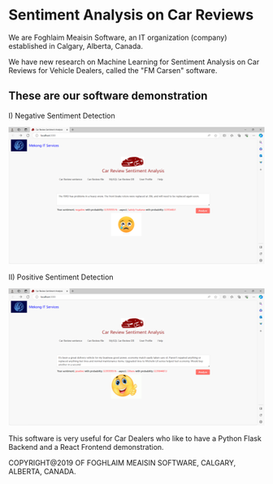 <h1>Sentiment Analysis on Car Reviews</h1>

We are Foghlaim Meaisin Software, an IT organization (company) established in Calgary, Alberta, Canada.

We have new research on Machine Learning for Sentiment Analysis on Car Reviews for Vehicle Dealers, called the "FM Carsen" software.
 
<h2>These are our software demonstration</h2>
 
I) Negative Sentiment Detection
 
<img src="marketing/negative-analysis.png">
 
II) Positive Sentiment Detection

<img src="marketing/positive-analysis.png">
 
This software is very useful for Car Dealers who like to have a Python Flask Backend and a React Frontend demonstration.

COPYRIGHT@2019 OF FOGHLAIM MEAISIN SOFTWARE, CALGARY, ALBERTA, CANADA.
